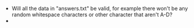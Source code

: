 * Will all the data in "answers.txt" be valid, for example there won't be any random whitespace characters or other character that aren't A-D?
* 